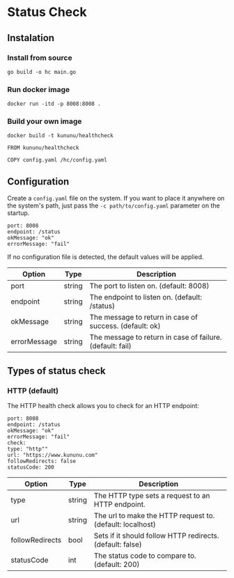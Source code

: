 # Status Check


## Instalation


### Install from source

```
go build -o hc main.go
```

### Run docker image

```
docker run -itd -p 8008:8008 .
```

### Build your own image

```
docker build -t kununu/healthcheck
```

```
FROM kununu/healthcheck

COPY config.yaml /hc/config.yaml
```

## Configuration

Create a `config.yaml` file on the system.
If you want to place it anywhere on the system's path, just pass the `-c path/to/config.yaml` parameter on the startup.

```
port: 8008
endpoint: /status
okMessage: "ok"
errorMessage: "fail"
```
If no configuration file is detected, the default values will be applied.


| Option       | Type   | Description                                               |
|--------------|--------|-----------------------------------------------------------|
| port         | string | The port to listen on. (default: 8008)                    |
| endpoint     | string | The endpoint to listen on. (default: /status)             | 
| okMessage    | string | The message to return in case of success. (default: ok)   |
| errorMessage | string | The message to return in case of failure. (default: fail) |

## Types of status check 

### HTTP (default)

The HTTP health check allows you to check for an HTTP endpoint: 

```
port: 8008
endpoint: /status
okMessage: "ok"
errorMessage: "fail"
check:
type: "http""
url: "https://www.kununu.com"
followRedirects: false
statusCode: 200
```

| Option          | Type   | Description                                               |
|-----------------|--------|-----------------------------------------------------------|
| type            | string | The HTTP type sets a request to an HTTP endpoint.         |
| url             | string | The url to make the HTTP request to. (default: localhost) | 
| followRedirects | bool   | Sets if it should follow HTTP redirects. (default: false) |
| statusCode      | int    | The status code to compare to. (default: 200)             |


